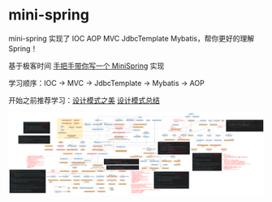 # mini-spring

mini-spring 实现了 IOC AOP MVC JdbcTemplate Mybatis，帮你更好的理解 Spring！

基于极客时间 [手把手带你写一个 MiniSpring](https://time.geekbang.org/column/intro/100536701) 实现

学习顺序：IOC -> MVC -> JdbcTemplate -> Mybatis -> AOP

开始之前推荐学习：[设计模式之美](https://time.geekbang.org/column/intro/100039001) [设计模式总结](https://www.cnblogs.com/lidong422339/p/17500980.html)

![mini-spring](https://github.com/Yegezw/mini-spring/blob/master/mini-spring.png)
